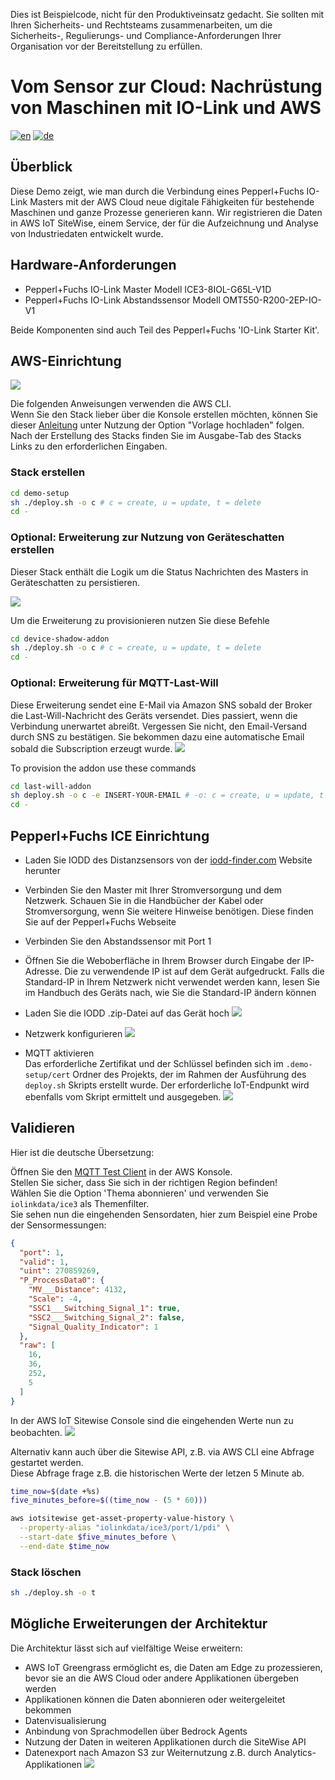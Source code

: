 Dies ist Beispielcode, nicht für den Produktiveinsatz gedacht.
Sie sollten mit Ihren Sicherheits- und Rechtsteams zusammenarbeiten, um die Sicherheits-, Regulierungs- und Compliance-Anforderungen Ihrer Organisation vor der Bereitstellung zu erfüllen.

# Vom Sensor zur Cloud: Nachrüstung von Maschinen mit IO-Link und AWS

[![en](https://img.shields.io/badge/lang-en-red.svg)](https://github.com/aws-samples/retrofitting-with-io-link/blob/master/README.md)
[![de](https://img.shields.io/badge/lang-de-yellow.svg)](https://github.com/aws-samples/retrofitting-with-io-link/blob/master/README.de.md)

## Überblick
Diese Demo zeigt, wie man durch die Verbindung eines Pepperl+Fuchs IO-Link Masters mit der AWS Cloud neue digitale Fähigkeiten für bestehende Maschinen und ganze Prozesse generieren kann. Wir registrieren die Daten in AWS IoT SiteWise, einem Service, der für die Aufzeichnung und Analyse von Industriedaten entwickelt wurde.

## Hardware-Anforderungen
* Pepperl+Fuchs IO-Link Master Modell ICE3-8IOL-G65L-V1D 
* Pepperl+Fuchs IO-Link Abstandssensor Modell OMT550-R200-2EP-IO-V1  
  
Beide Komponenten sind auch Teil des Pepperl+Fuchs 'IO-Link Starter Kit'.

## AWS-Einrichtung

![](./img/arch/retro_demo.de.png)

Die folgenden Anweisungen verwenden die AWS CLI.  
Wenn Sie den Stack lieber über die Konsole erstellen möchten, können Sie dieser [Anleitung](https://docs.aws.amazon.com/de_de/AWSCloudFormation/latest/UserGuide/cfn-console-create-stack.html#create-stack) unter Nutzung der Option "Vorlage hochladen" folgen.  
Nach der Erstellung des Stacks finden Sie im Ausgabe-Tab des Stacks Links zu den erforderlichen Eingaben.

### Stack erstellen
```bash
cd demo-setup
sh ./deploy.sh -o c # c = create, u = update, t = delete
cd -
```

### Optional: Erweiterung zur Nutzung von Geräteschatten erstellen
Dieser Stack enthält die Logik um die Status Nachrichten des Masters in Geräteschatten zu persistieren.

![](./img/arch/shadow_addon.de.png)

Um die Erweiterung zu provisionieren nutzen Sie diese Befehle
```bash
cd device-shadow-addon
sh ./deploy.sh -o c # c = create, u = update, t = delete
cd -
```

### Optional: Erweiterung für MQTT-Last-Will
Diese Erweiterung sendet eine E-Mail via Amazon SNS sobald der Broker die Last-Will-Nachricht des Geräts versendet. Dies passiert, wenn die Verbindung unerwartet abreißt.
Vergessen Sie nicht, den Email-Versand durch SNS zu bestätigen. Sie bekommen dazu eine automatische Email sobald die Subscription erzeugt wurde.
![](./img/arch/last_will_addon.de.png)

To provision the addon use these commands
```bash
cd last-will-addon
sh deploy.sh -o c -e INSERT-YOUR-EMAIL # -o: c = create, u = update, t = delete
cd -
```

## Pepperl+Fuchs ICE Einrichtung

* Laden Sie IODD des Distanzsensors von der [iodd-finder.com](https://ioddfinder.io-link.com/productvariants/search?productName=%22OMT550-R200-2EP-IO-0,3M-V1%22) Website herunter
* Verbinden Sie den Master mit Ihrer Stromversorgung und dem Netzwerk. Schauen Sie in die Handbücher der Kabel oder Stromversorgung, wenn Sie weitere Hinweise benötigen. Diese finden Sie auf der Pepperl+Fuchs Webseite
* Verbinden Sie den Abstandssensor mit Port 1
* Öffnen Sie die Weboberfläche in Ihrem Browser durch Eingabe der IP-Adresse. Die zu verwendende IP ist auf dem Gerät aufgedruckt. Falls die Standard-IP in Ihrem Netzwerk nicht verwendet werden kann, lesen Sie im Handbuch des Geräts nach, wie Sie die Standard-IP ändern können
* Laden Sie die IODD .zip-Datei auf das Gerät hoch
![](./img/ice3/ice3_iodd.de.png)

* Netzwerk konfigurieren 
![](./img/ice3/ice3_network.de.png)

* MQTT aktivieren  
Das erforderliche Zertifikat und der Schlüssel befinden sich im ```.demo-setup/cert``` Ordner des Projekts, der im Rahmen der Ausführung des ```deploy.sh``` Skripts erstellt wurde. Der erforderliche IoT-Endpunkt wird ebenfalls vom Skript ermittelt und ausgegeben.
![](./img/ice3/ice3_mqtt.de.png)

## Validieren
Hier ist die deutsche Übersetzung:

Öffnen Sie den [MQTT Test Client](https://console.aws.amazon.com/iot/home?#/test) in der AWS Konsole.  
Stellen Sie sicher, dass Sie sich in der richtigen Region befinden!  
Wählen Sie die Option 'Thema abonnieren' und verwenden Sie ```iolinkdata/ice3``` als Themenfilter.  
Sie sehen nun die eingehenden Sensordaten, hier zum Beispiel eine Probe der Sensormessungen:
```json
{
  "port": 1,
  "valid": 1,
  "uint": 270859269,
  "P_ProcessData0": {
    "MV___Distance": 4132,
    "Scale": -4,
    "SSC1___Switching_Signal_1": true,
    "SSC2___Switching_Signal_2": false,
    "Signal_Quality_Indicator": 1
  },
  "raw": [
    16,
    36,
    252,
    5
  ]
}
```

In der AWS IoT Sitewise Console sind die eingehenden Werte nun zu beobachten.
![](./img/aws/sitewise.de.png)

Alternativ kann auch über die Sitewise API, z.B. via AWS CLI eine Abfrage gestartet werden.  
Diese Abfrage frage z.B. die historischen Werte der letzen 5 Minute ab.
```bash
time_now=$(date +%s)
five_minutes_before=$((time_now - (5 * 60)))

aws iotsitewise get-asset-property-value-history \
  --property-alias "iolinkdata/ice3/port/1/pdi" \
  --start-date $five_minutes_before \
  --end-date $time_now

```

### Stack löschen
```bash
sh ./deploy.sh -o t
```

## Mögliche Erweiterungen der Architektur
Die Architektur lässt sich auf vielfältige Weise erweitern:
* AWS IoT Greengrass ermöglicht es, die Daten am Edge zu prozessieren, bevor sie an die AWS Cloud oder andere Applikationen übergeben werden
* Applikationen können die Daten abonnieren oder weitergeleitet bekommen
* Datenvisualisierung
* Anbindung von Sprachmodellen über Bedrock Agents
* Nutzung der Daten in weiteren Applikationen durch die SiteWise API
* Datenexport nach Amazon S3 zur Weiternutzung z.B. durch Analytics-Applikationen
![](./img/arch/retro_extended.de.png)